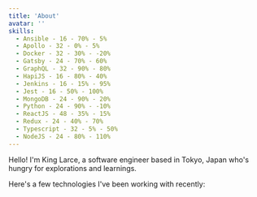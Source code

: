 ```yaml
---
title: 'About'
avatar: ''
skills:
  - Ansible - 16 - 70% - 5%
  - Apollo - 32 - 0% - 5%
  - Docker - 32 - 30% - -20%
  - Gatsby - 24 - 70% - 60%
  - GraphQL - 32 - 90% - 80%
  - HapiJS - 16 - 80% - 40%
  - Jenkins - 16 - 15% - 95%
  - Jest - 16 - 50% - 100%
  - MongoDB - 24 - 90% - 20%
  - Python - 24 - 90% - -10%
  - ReactJS - 48 - 35% - 15%
  - Redux - 24 - 40% - 70%
  - Typescript - 32 - 5% - 50%
  - NodeJS - 24 - 80% - 110%
---
```


Hello! I'm King Larce, a software engineer based in Tokyo, Japan who's hungry for explorations and
learnings.

Here's a few technologies I've been working with recently:
